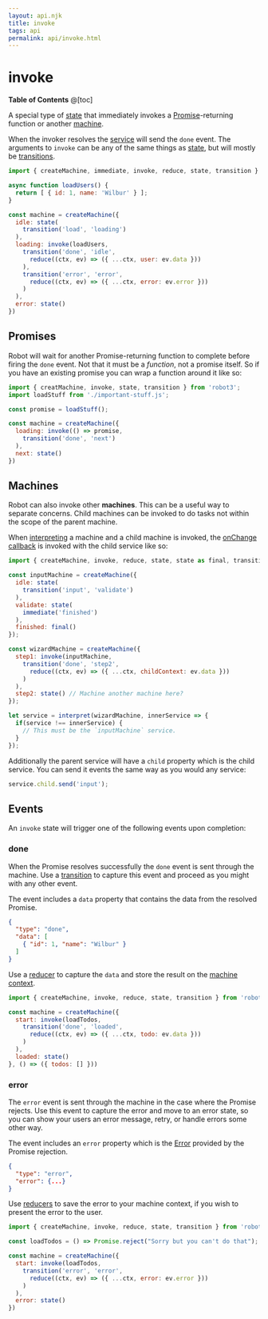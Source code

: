 ```yaml
---
layout: api.njk
title: invoke
tags: api
permalink: api/invoke.html
---
```


# invoke

__Table of Contents__
@[toc]

A special type of [state](./state.html) that immediately invokes a [Promise](https://developer.mozilla.org/en-US/docs/Web/JavaScript/Reference/Global_Objects/Promise)-returning function or another [machine](./createMachine.html).

When the invoker resolves the [service](./interpret.html) will send the `done` event. The arguments to `invoke` can be any of the same things as [state](./state.html), but will mostly be [transitions](./transition.html).

```js
import { createMachine, immediate, invoke, reduce, state, transition } from 'robot3';

async function loadUsers() {
  return [ { id: 1, name: 'Wilbur' } ];
}

const machine = createMachine({
  idle: state(
    transition('load', 'loading')
  ),
  loading: invoke(loadUsers,
    transition('done', 'idle',
      reduce((ctx, ev) => ({ ...ctx, user: ev.data }))
    ),
    transition('error', 'error',
      reduce((ctx, ev) => ({ ...ctx, error: ev.error }))
    )
  ),
  error: state()
})
```

## Promises

Robot will wait for another Promise-returning function to complete before firing the `done` event. Not that it must be a *function*, not a promise itself. So if you have an existing promise you can wrap a function around it like so:

```js
import { creatMachine, invoke, state, transition } from 'robot3';
import loadStuff from './important-stuff.js';

const promise = loadStuff();

const machine = createMachine({
  loading: invoke(() => promise,
    transition('done', 'next')
  ),
  next: state()
})
```

## Machines

Robot can also invoke other __machines__. This can be a useful way to separate concerns. Child machines can be invoked to do tasks not within the scope of the parent machine.

When [interpreting](./interpret.html) a machine and a child machine is invoked, the [onChange callback](./interpret.html#onchange) is invoked with the child service like so:

```js
import { createMachine, invoke, reduce, state, state as final, transition } from 'robot3';

const inputMachine = createMachine({
  idle: state(
    transition('input', 'validate')
  ),
  validate: state(
    immediate('finished')
  ),
  finished: final()
});

const wizardMachine = createMachine({
  step1: invoke(inputMachine,
    transition('done', 'step2',
      reduce((ctx, ev) => ({ ...ctx, childContext: ev.data }))
    )
  ),
  step2: state() // Machine another machine here?
});

let service = interpret(wizardMachine, innerService => {
  if(service !== innerService) {
    // This must be the `inputMachine` service.
  }
});
```

Additionally the parent service will have a `child` property which is the child service. You can send it events the same way as you would any service:

```js
service.child.send('input');
```

## Events

An `invoke` state will trigger one of the following events upon completion:

### done

When the Promise resolves successfully the `done` event is sent through the machine. Use a [transition](./transition.html) to capture this event and proceed as you might with any other event.

The event includes a `data` property that contains the data from the resolved Promise.

```json
{
  "type": "done",
  "data": [
    { "id": 1, "name": "Wilbur" }
  ]
}
```

Use a [reducer](./reduce.html) to capture the `data` and store the result on the [machine context](./createMachine.html#context).

```js
import { createMachine, invoke, reduce, state, transition } from 'robot3';

const machine = createMachine({
  start: invoke(loadTodos,
    transition('done', 'loaded',
      reduce((ctx, ev) => ({ ...ctx, todo: ev.data }))
    )
  ),
  loaded: state()
}, () => ({ todos: [] }))
```

### error

The `error` event is sent through the machine in the case where the Promise rejects. Use this event to capture the error and move to an error state, so you can show your users an error message, retry, or handle errors some other way.

The event includes an `error` property which is the [Error](https://developer.mozilla.org/en-US/docs/Web/JavaScript/Reference/Global_Objects/Error) provided by the Promise rejection.

```json
{
  "type": "error",
  "error": {...}
}
```

Use [reducers](./reduce.html) to save the error to your machine context, if you wish to present the error to the user.

```js
import { createMachine, invoke, reduce, state, transition } from 'robot3';

const loadTodos = () => Promise.reject("Sorry but you can't do that");

const machine = createMachine({
  start: invoke(loadTodos,
    transition('error', 'error',
      reduce((ctx, ev) => ({ ...ctx, error: ev.error }))
    )
  ),
  error: state()
})
```